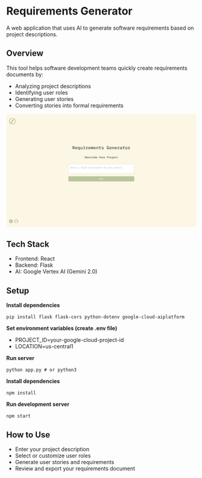 # Requirements Generator
A web application that uses AI to generate software requirements based on project descriptions.


## Overview
This tool helps software development teams quickly create requirements documents by:

- Analyzing project descriptions
- Identifying user roles
- Generating user stories
- Converting stories into formal requirements

 <img src="main-page-view.png" alt="main page" />

## Tech Stack

- Frontend: React
- Backend: Flask
- AI: Google Vertex AI (Gemini 2.0)

## Setup

**Install dependencies**
```
pip install flask flask-cors python-dotenv google-cloud-aiplatform
```

**Set environment variables (create .env file)**
- PROJECT_ID=your-google-cloud-project-id
- LOCATION=us-central1

**Run server**
```
python app.py # or python3
```

**Install dependencies**
```
npm install
```

**Run development server**
```
npm start
```
## How to Use

- Enter your project description
- Select or customize user roles
- Generate user stories and requirements
- Review and export your requirements document
